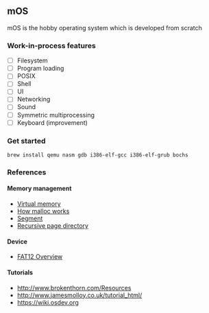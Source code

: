 ## mOS

mOS is the hobby operating system which is developed from scratch

### Work-in-process features

- [ ] Filesystem
- [ ] Program loading
- [ ] POSIX
- [ ] Shell
- [ ] UI
- [ ] Networking
- [ ] Sound
- [ ] Symmetric multiprocessing
- [ ] Keyboard (improvement)

### Get started

```
brew install qemu nasm gdb i386-elf-gcc i386-elf-grub bochs
```

### References

#### Memory management

- [Virtual memory](https://www.youtube.com/watch?v=qcBIvnQt0Bw)
- [How malloc works](https://forum.osdev.org/viewtopic.php?p=66669&sid=6491dc94867786304d824e07844575c4#p66669)
- [Segment](https://electronics.stackexchange.com/a/237759)
- [Recursive page directory](http://www.rohitab.com/discuss/topic/31139-tutorial-paging-memory-mapping-with-a-recursive-page-directory/)

#### Device

- [FAT12 Overview](http://www.disc.ua.es/~gil/FAT12Description.pdf)

#### Tutorials

- http://www.brokenthorn.com/Resources
- http://www.jamesmolloy.co.uk/tutorial_html/
- https://wiki.osdev.org
